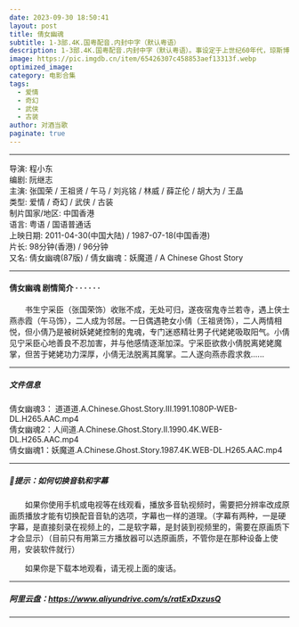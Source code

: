 ```yaml
---
date: 2023-09-30 18:50:41
layout: post
title: 倩女幽魂
subtitle: 1-3部.4K.国粤配音.内封中字（默认粤语）
description: 1-3部.4K.国粤配音.内封中字（默认粤语）。事设定于上世纪60年代，琼斯博士即将迎来退休，但来访的故人之女海伦娜却打破了他平静的生活，后者希望和他一同寻找能够改变历史走向的宝物“命运转盘”......
image: https://pic.imgdb.cn/item/65426307c458853aef13313f.webp
optimized_image: 
category: 电影合集
tags:
  - 爱情
  - 奇幻
  - 武侠
  - 古装
author: 对酒当歌
paginate: true
---
```


---

导演: 程小东  
编剧: 阮继志  
主演: 张国荣 / 王祖贤 / 午马 / 刘兆铭 / 林威 / 薛芷伦 / 胡大为 / 王晶  
类型: 爱情 / 奇幻 / 武侠 / 古装  
制片国家/地区: 中国香港  
语言: 粤语 / 国语普通话  
上映日期: 2011-04-30(中国大陆) / 1987-07-18(中国香港)  
片长: 98分钟(香港) / 96分钟  
又名: 倩女幽魂(87版) / 倩女幽魂：妖魔道 / A Chinese Ghost Story  

---

#### 倩女幽魂 剧情简介 · · · · · ·

　　书生宁采臣（张国荣饰）收账不成，无处可归，遂夜宿鬼寺兰若寺，遇上侠士燕赤霞（午马饰），二人成为邻居。一日偶遇艳女小倩（王祖贤饰），二人两情相悦，但小倩乃是被树妖姥姥控制的鬼魂，专门迷惑精壮男子代姥姥吸取阳气。小倩见宁采臣心地善良不忍加害，并与他感情逐渐加深。宁采臣欲救小倩脱离姥姥魔掌，但苦于姥姥功力深厚，小倩无法脱离其魔掌。二人遂向燕赤霞求救......

---

##### 文件信息

倩女幽魂3： 道道道.A.Chinese.Ghost.Story.Ⅲ.1991.1080P-WEB-DL.H265.AAC.mp4  
倩女幽魂2：人间道.A.Chinese.Ghost.Story.II.1990.4K.WEB-DL.H265.AAC.mp4  
倩女幽魂1：妖魔道.A.Chinese.Ghost.Story.1987.4K.WEB-DL.H265.AAC.mp4  

---

##### 🔔提示：如何切换音轨和字幕

　　如果你使用手机或电视等在线观看，播放多音轨视频时，需要把分辨率改成原画质播放才能有切换配音音轨的选项，字幕也一样的道理。（字幕有两种，一是硬字幕，是直接刻录在视频上的，二是软字幕，是封装到视频里的，需要在原画质下才会显示）（目前只有用第三方播放器可以选原画质，不管你是在那种设备上使用，安装软件就行）

　　如果你是下载本地观看，请无视上面的废话。

---

##### 阿里云盘：<https://www.aliyundrive.com/s/ratExDxzusQ>

---

